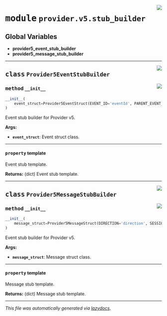 <!-- markdownlint-disable -->

<a href="../../th2_data_services/provider/v5/stub_builder.py#L0"><img align="right" style="float:right;" src="https://img.shields.io/badge/-source-cccccc?style=flat-square"></a>

# <kbd>module</kbd> `provider.v5.stub_builder`




**Global Variables**
---------------
- **provider5_event_stub_builder**
- **provider5_message_stub_builder**


---

<a href="../../th2_data_services/provider/v5/stub_builder.py#L22"><img align="right" style="float:right;" src="https://img.shields.io/badge/-source-cccccc?style=flat-square"></a>

## <kbd>class</kbd> `Provider5EventStubBuilder`




<a href="../../th2_data_services/provider/v5/stub_builder.py#L23"><img align="right" style="float:right;" src="https://img.shields.io/badge/-source-cccccc?style=flat-square"></a>

### <kbd>method</kbd> `__init__`

```python
__init__(
    event_struct=Provider5EventStruct(EVENT_ID='eventId', PARENT_EVENT_ID='parentEventId', STATUS='successful', NAME='eventName', TYPE='type', BATCH_ID='batchId', IS_BATCHED='isBatched', EVENT_TYPE='eventType', END_TIMESTAMP='endTimestamp', START_TIMESTAMP='startTimestamp', ATTACHED_MESSAGES_IDS='attachedMessageIds', BODY='body')
)
```

Event stub builder for Provider v5. 



**Args:**
 
 - <b>`event_struct`</b>:  Event struct class. 


---

#### <kbd>property</kbd> template

Event stub template. 



**Returns:**
  (dict) Event stub template. 




---

<a href="../../th2_data_services/provider/v5/stub_builder.py#L54"><img align="right" style="float:right;" src="https://img.shields.io/badge/-source-cccccc?style=flat-square"></a>

## <kbd>class</kbd> `Provider5MessageStubBuilder`




<a href="../../th2_data_services/provider/v5/stub_builder.py#L55"><img align="right" style="float:right;" src="https://img.shields.io/badge/-source-cccccc?style=flat-square"></a>

### <kbd>method</kbd> `__init__`

```python
__init__(
    message_struct=Provider5MessageStruct(DIRECTION='direction', SESSION_ID='sessionId', MESSAGE_TYPE='messageType', CONNECTION_ID='connectionId', SESSION_ALIAS='sessionAlias', SUBSEQUENCE='subsequence', SEQUENCE='sequence', TIMESTAMP='timestamp', BODY='body', BODY_BASE64='bodyBase64', TYPE='type', MESSAGE_ID='messageId', ATTACHED_EVENT_IDS='attachedEventIds')
)
```

Event stub builder for Provider v5. 



**Args:**
 
 - <b>`message_struct`</b>:  Message struct class. 


---

#### <kbd>property</kbd> template

Message stub template. 



**Returns:**
  (dict) Message stub template. 






---

_This file was automatically generated via [lazydocs](https://github.com/ml-tooling/lazydocs)._
